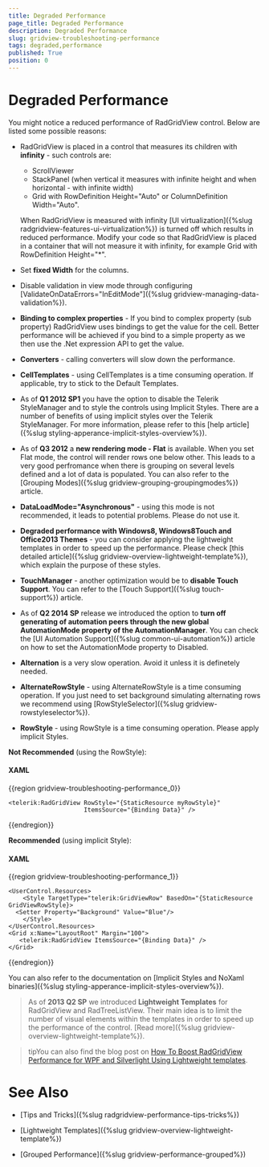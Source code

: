 ```yaml
---
title: Degraded Performance
page_title: Degraded Performance
description: Degraded Performance
slug: gridview-troubleshooting-performance
tags: degraded,performance
published: True
position: 0
---
```


# Degraded Performance

You might notice a reduced performance of RadGridView control. Below are listed some possible reasons:

* RadGridView is placed in a control that measures its children with __infinity__ - such controls are:
	*  ScrollViewer
	*  StackPanel (when vertical it measures with infinite height and when horizontal - with infinite width)
	*  Grid with RowDefinition Height="Auto" or ColumnDefinition Width="Auto".

	When RadGridView is measured with infinity [UI virtualization]({%slug radgridview-features-ui-virtualization%}) is turned off which results in reduced performance. Modify your code so that RadGridView is placed in a container that will not measure it with infinity, for example Grid with RowDefinition Height="*".

* Set __fixed Width__ for the columns.

* Disable validation in view mode through configuring [ValidateOnDataErrors="InEditMode"]({%slug gridview-managing-data-validation%}).

* __Binding to complex properties__ - If you bind to complex property (sub property) RadGridView uses bindings to get the value for the cell. Better performance will be achieved if you bind to a simple property as we then use the .Net expression API to get the value.    

* __Converters__ - calling converters will slow down the performance.
 
* __CellTemplates__ - using CellTemplates is a time consuming operation. If applicable, try to stick to the Default Templates.

* As of __Q1 2012 SP1__ you have the option to disable the Telerik StyleManager and to style the controls using Implicit Styles. There are a number of benefits of using implicit styles over the Telerik StyleManager. For more information, please refer to this [help article]({%slug styling-apperance-implicit-styles-overview%}).

* As of __Q3 2012__ a __new rendering mode - Flat__ is available. When you set Flat mode, the control will render rows one below other. This leads to a very good perfromance when there is grouping on several levels defined and a lot of data is populated. You can also refer to the [Grouping Modes]({%slug gridview-grouping-groupingmodes%}) article.

* __DataLoadMode="Asynchronous"__ - using this mode is not recommended, it leads to potential problems. Please do not use it.

* __Degraded performance with Windows8, Windows8Touch and Office2013 Themes__ - you can consider applying the lightweight templates in order to speed up the performance. Please check [this detailed article]({%slug gridview-overview-lightweight-template%}), which explain the purpose of these styles.
  
* __TouchManager__ -  another optimization would be to __disable Touch Support__. You can refer to the [Touch Support]({%slug touch-support%}) article.
            
* As of __Q2 2014 SP__ release we introduced the option to __turn off generating of automation peers through the new global AutomationMode property of the AutomationManager__. You can check the [UI Automation Support]({%slug common-ui-automation%}) article on how to set the AutomationMode property to Disabled.

* __Alternation__ is a very slow operation. Avoid it unless it is definetely needed. 

* __AlternateRowStyle__ - using AlternateRowStyle is a time consuming operation. If you just need to set background simulating alternating rows we recommend using [RowStyleSelector]({%slug gridview-rowstyleselector%}).
            
* __RowStyle__ - using RowStyle is a time consuming operation. Please apply implicit Styles.
            
__Not Recommended__ (using the RowStyle):

#### __XAML__

{{region gridview-troubleshooting-performance_0}}

	<telerik:RadGridView RowStyle="{StaticResource myRowStyle}"                     
	                     ItemsSource="{Binding Data}" />
{{endregion}}

__Recommended__ (using implicit Style):

#### __XAML__

{{region gridview-troubleshooting-performance_1}}

	<UserControl.Resources> 
	    <Style TargetType="telerik:GridViewRow" BasedOn="{StaticResource GridViewRowStyle}>
	  <Setter Property="Background" Value="Blue"/>   
	    </Style>        
	</UserControl.Resources>
	<Grid x:Name="LayoutRoot" Margin="100">   
	   <telerik:RadGridView ItemsSource="{Binding Data}" />
	</Grid>
{{endregion}}

You can also refer to the documentation on [Implicit Styles and NoXaml binaries]({%slug styling-apperance-implicit-styles-overview%}).
        
>As of __2013 Q2 SP__ we introduced __Lightweight Templates__ for RadGridView and RadTreeListView. Their main idea is to limit the number of visual elements within the templates in order to speed up the performance of the control. [Read more]({%slug gridview-overview-lightweight-template%}).

>tipYou can also find the blog post on [How To Boost RadGridView Performance for WPF and Silverlight Using Lightweight templates](http://www.telerik.com/blogs/how-to-boost-radgridview-performance-for-wpf-and-silverlight-using-lightweight-templates).

# See Also

 * [Tips and Tricks]({%slug radgridview-performance-tips-tricks%})

 * [Lightweight Templates]({%slug gridview-overview-lightweight-template%})
 
 * [Grouped Performance]({%slug gridview-performance-grouped%})
